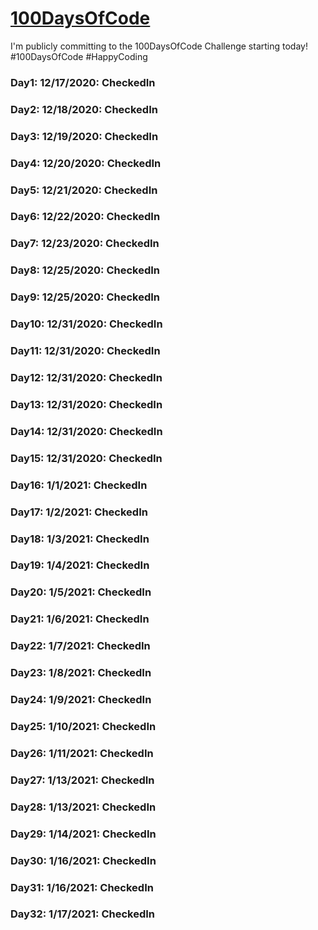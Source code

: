 # [100DaysOfCode](https://www.100daysofcode.com/)

I'm publicly committing to the 100DaysOfCode Challenge starting today!
#100DaysOfCode #HappyCoding

### Day1: 12/17/2020: CheckedIn
### Day2: 12/18/2020: CheckedIn
### Day3: 12/19/2020: CheckedIn
### Day4: 12/20/2020: CheckedIn
### Day5: 12/21/2020: CheckedIn
### Day6: 12/22/2020: CheckedIn
### Day7: 12/23/2020: CheckedIn
### Day8: 12/25/2020: CheckedIn
### Day9: 12/25/2020: CheckedIn
### Day10: 12/31/2020: CheckedIn
### Day11: 12/31/2020: CheckedIn
### Day12: 12/31/2020: CheckedIn
### Day13: 12/31/2020: CheckedIn
### Day14: 12/31/2020: CheckedIn
### Day15: 12/31/2020: CheckedIn
### Day16: 1/1/2021: CheckedIn
### Day17: 1/2/2021: CheckedIn
### Day18: 1/3/2021: CheckedIn
### Day19: 1/4/2021: CheckedIn
### Day20: 1/5/2021: CheckedIn
### Day21: 1/6/2021: CheckedIn
### Day22: 1/7/2021: CheckedIn
### Day23: 1/8/2021: CheckedIn
### Day24: 1/9/2021: CheckedIn
### Day25: 1/10/2021: CheckedIn
### Day26: 1/11/2021: CheckedIn
### Day27: 1/13/2021: CheckedIn
### Day28: 1/13/2021: CheckedIn
### Day29: 1/14/2021: CheckedIn
### Day30: 1/16/2021: CheckedIn
### Day31: 1/16/2021: CheckedIn
### Day32: 1/17/2021: CheckedIn
